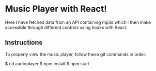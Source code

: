 # Music Player with React!
Here I have fetched data from an API containing mp3s which I then make accessible through different controls using hooks with React.
## Instructions
To properly view the music player, follow these git commands in order.

$ cd audioplayer
$ npm install
$ npm start